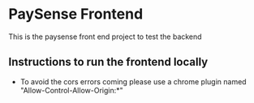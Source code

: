 PaySense Frontend
================

This is the paysense front end project to test the backend

Instructions to run the frontend locally
----------------------------------------
- To avoid the cors errors coming please use a chrome plugin named "Allow-Control-Allow-Origin:*"

